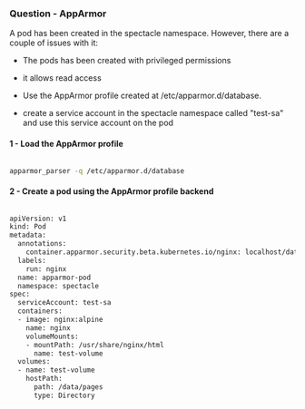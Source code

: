 ### Question - AppArmor

A pod has been created in the spectacle namespace. However, there are a couple of issues with it:
- The pods has been created with privileged permissions
- it allows read access 

- Use the AppArmor profile created at /etc/apparmor.d/database.
- create a service account in the spectacle namespace called "test-sa" and use this service account on the pod

#### 1 - Load the AppArmor profile

```sh

apparmor_parser -q /etc/apparmor.d/database

```

#### 2 - Create a pod using the AppArmor profile backend

```sh

apiVersion: v1
kind: Pod
metadata:
  annotations:
    container.apparmor.security.beta.kubernetes.io/nginx: localhost/database #Apply profile 'restricted-fronend' on 'nginx' container
  labels:
    run: nginx
  name: apparmor-pod
  namespace: spectacle
spec:
  serviceAccount: test-sa 
  containers:
  - image: nginx:alpine
    name: nginx
    volumeMounts:
    - mountPath: /usr/share/nginx/html
      name: test-volume
  volumes:
  - name: test-volume
    hostPath:
      path: /data/pages
      type: Directory

```

